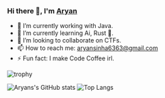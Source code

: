 ### Hi there 👋, I'm [Aryan](https://aa-ryan.github.io)


- 🔭 I’m currently working with Java.
- 🌱 I’m currently learning Ai, Rust 🦀.
- 👯 I’m looking to collaborate on CTFs.
- 📫 How to reach me: aryansinha6363@gmail.com
- ⚡ Fun fact: I make Code Coffee irl.

![trophy](https://github-profile-trophy.vercel.app/?username=aa-ryan&no-bg=true&theme=monokai&rank=SECRET,SSS,SS,S,AA,A,B)

![Aryans's GitHub stats](https://github-readme-stats.vercel.app/api?username=aa-ryan&count_private=true&include_all_commits=true&theme=dracula)
![Top Langs](https://github-readme-stats.vercel.app/api/top-langs/?username=aa-ryan&layout=compact&langs_count=8&theme=onedark)


